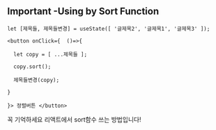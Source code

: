 ## Important -Using by Sort Function

```let [제목들, 제목들변경] = useState([ '글제목2', '글제목1', '글제목3' ]);```

```<button onClick={  ()=>{```

```  let copy = [ ...제목들 ];```

```  copy.sort();```

```  제목들변경(copy);```

```}```

```}> 정렬버튼 </button>```


꼭 기억하세요 리액트에서 sort함수 쓰는 방법입니다!
